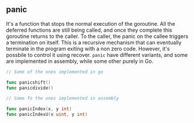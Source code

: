 ## panic
It's a function that stops the normal execution of the goroutine. All the
deferred functions are still being called, and once they complete this goroutine
returns to the caller. To the caller, the panic on the callee triggers a
termination on itself. This is a recursive mechanism that can eventually terminate
in the program exiting with a non zero code. However, it's possbile to control it
using recover. `panic` have different variants, and some are implemented in assembly,
while some other purely in Go. 

```go
// Some of the ones implemented in go

func panicshift()
func panicdivide()
```

```go
// Some fo the ones implemented in assembly

func panicIndex(x, y int)
func panicIndexU(x uint, y int)
```

